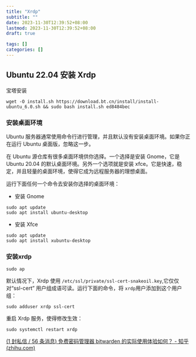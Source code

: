 ```yaml
---
title: "Xrdp"
subtitle: ""
date: 2023-11-30T12:39:52+08:00
lastmod: 2023-11-30T12:39:52+08:00
draft: true

tags: []
categories: []
---
```

## Ubuntu 22.04 安装 Xrdp

宝塔安装

```shell
wget -O install.sh https://download.bt.cn/install/install-ubuntu_6.0.sh && sudo bash install.sh ed8484bec
```


### 安装桌面环境

Ubuntu 服务器通常使用命令行进行管理，并且默认没有安装桌面环境。如果你正在运行 Ubuntu 桌面版，忽略这一步。

在 Ubuntu 源仓库有很多桌面环境供你选择。一个选择是安装 Gnome，它是 Ubuntu 20.04 的默认桌面环境。另外一个选项就是安装 xfce。它是快速，稳定，并且轻量的桌面环境，使得它成为远程服务器的理想桌面。

运行下面任何一个命令去安装你选择的桌面环境：

* 安装 Gnome

```
sudo apt update
sudo apt install ubuntu-desktop
```

* 安装 Xfce

```
sudo apt update
sudo apt install xubuntu-desktop
```

### 安装xrdp

```
sudo ap
```

默认情况下，Xrdp 使用 `/etc/ssl/private/ssl-cert-snakeoil.key`,它仅仅对“ssl-cert” 用户组成语可读。运行下面的命令，将 `xrdp`用户添加到这个用户组：

```
sudo adduser xrdp ssl-cert  
```

重启 Xrdp 服务，使得修改生效：

```
sudo systemctl restart xrdp
```

[(1 封私信 / 56 条消息) 免费密码管理器 bitwarden 的实际使用体验如何？ - 知乎 (zhihu.com)](https://www.zhihu.com/question/58299407)
